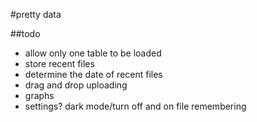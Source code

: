 #pretty data

##todo 
- allow only one table to be loaded
- store recent files
- determine the date of recent files
- drag and drop uploading
- graphs
- settings? dark mode/turn off and on file remembering
